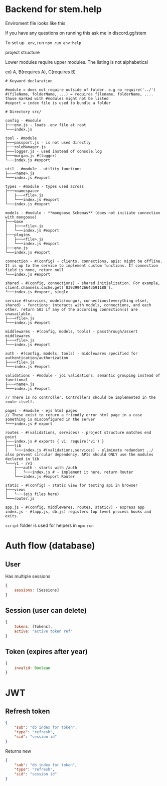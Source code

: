 # Backend for stem.help

Enviroment file looks like this

If you have any questions on running this ask me in discord.gg/stem

To set up `.env`, run `npm run env:help`

project structure

Lower modules require upper modules. The listing is not alphabetical

ex) A, B(requires A), C(requires B)

<!-- 
├───
│
└───
│   └───
 -->
```
# Keyword declaration

#module = does not require outside of folder. e.g no require('../')
#(fileName, folderName, ...) = requires filename, folderName, .... those marked with #modules might not be listed
#export = index file is used to bundle a folder

# Directory src/

config - #module
├───env.js - loads .env file at root
└───index.js

tool - #module
├───passport.js - is not used directly
├───roleManager.js
├───logger.js - used instead of console.log
├───morgan.js #(logger)
└───index.js #export

util - #module - utility functions
├───<name>.js
└───index.js #export

types - #module - types used across
├───<namespace>
│   ├───<file>.js
│   └───index.js #export
└───index.js #export

models - #module - **mongoose Schemas** (does not initiate connection with mongoose)
├───base
│   ├───<file>.js
│   └───index.js #export
├───plugins
│   ├───<file>.js
│   └───index.js #export
├───env.js
└───index.js #export

connection - #(config) - clients, connections, apis: might be offline. It is up to the service to implement custom functions. If connection field is none, return null
└───index.js #export

shared - #(config, connections) - shared initialization. For example, client.channels.cache.get(`839399426643591188`). 
└───index.js #export, single

service #(services, models(mongo), connections(everything else), shared) - functions: interacts with models, connections, and each other. return 503 if any of the according connection(s) are unavailable.
├───<file>.js
└───index.js #export

middlewares - #(config, models, tools) - passthrough/assert middlewares
├───<file>.js
└───index.js #export

auth - #(config, models, tools) - middlewares specified for authentication/authorization
├───<file>.js
└───index.js #export

validations - #module - joi validations. semantic grouping instead of functional
├───<name>.js
└───index.js #export

// There is no controller. Controllers should be implemented in the route itself.

pages - #module - ejs html pages
// These exist to return a friendly error html page in a case something is misconfigured in the server
└───index.js # export

routes - #(validations, services) - project structure matches end point
├───index.js # exports { v1: require('v1') }
├───lib
│   └───index.js #(validations,services) - eliminate redundant ../ also prevent circular dependency. APIs should ONLY use the modules declared in lib
└───v1 - /v1
    ├───auth - starts with /auth
    │   └───index.js # - implement it here. return Router
    └───index.js #export Router

static - #(config) - static view for testing api in browser
├───views
│   └───(ejs files here)
└───router.js

app.js - #(config, middlewares, routes, static?) - express app
index.js - #(app.js, db.js) registers top level process hooks and exits.

```

`script` folder is used for helpers in `npm run`

# Auth flow (database)

## User

Has multiple sessions

```js
{
    sessions: [Sessions]
}
```

## Session (user can delete)

```js
{
    tokens: [Tokens],
    active: "active token ref"
}
```

## Token (expires after year)

```js
{
    invalid: Boolean
}
```

# JWT

## Refresh token
```json
{
    "sub": "db index for token",
    "type": "refresh",
    "sid": "session id"
}
```

Returns new
```json
{
    "sub": "db index for token",
    "type": "refresh",
    "sid": "session id"
}
```
